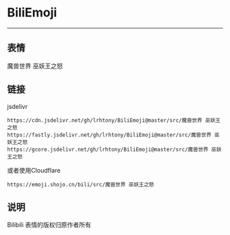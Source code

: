 # BiliEmoji
---
## 表情
魔兽世界 巫妖王之怒
## 链接
jsdelivr
```
https://cdn.jsdelivr.net/gh/lrhtony/BiliEmoji@master/src/魔兽世界 巫妖王之怒
https://fastly.jsdelivr.net/gh/lrhtony/BiliEmoji@master/src/魔兽世界 巫妖王之怒
https://gcore.jsdelivr.net/gh/lrhtony/BiliEmoji@master/src/魔兽世界 巫妖王之怒
```
或者使用Cloudflare
```
https://emoji.shojo.cn/bili/src/魔兽世界 巫妖王之怒
```
## 说明
Bilibili 表情的版权归原作者所有
